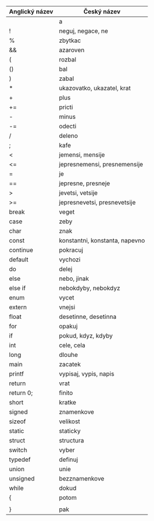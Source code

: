 | Anglický název | Český název |
| ----------- | -------------- |
|   | a |
| ! | neguj, negace, ne |
| % | zbytkac |
| && | azaroven |
| ( | rozbal |
| () | bal |
| ) | zabal |
| * | ukazovatko, ukazatel, krat |
| + | plus |
| += | pricti |
| - | minus |
| -= | odecti |
| / | deleno |
| ; | kafe |
| < | jemensi, mensije |
| <= | jepresnemensi, presnemensije |
| = | je |
| == | jepresne, presneje |
| > | jevetsi, vetsije |
| >= | jepresnevetsi, presnevetsije |
| break | veget |
| case | zeby |
| char | znak |
| const | konstantni, konstanta, napevno |
| continue | pokracuj |
| default | vychozi |
| do | delej |
| else | nebo, jinak |
| else if | nebokdyby, nebokdyz |
| enum | vycet |
| extern | vnejsi |
| float | desetinne, desetinna |
| for | opakuj |
| if | pokud, kdyz, kdyby |
| int | cele, cela |
| long | dlouhe |
| main | zacatek |
| printf | vypisaj, vypis, napis |
| return | vrat |
| return 0; | finito |
| short | kratke |
| signed | znamenkove |
| sizeof | velikost |
| static | staticky |
| struct | structura |
| switch | vyber |
| typedef | definuj |
| union | unie |
| unsigned | bezznamenkove |
| while | dokud |
| { | potom |
| || | anebo |
| } | pak |
